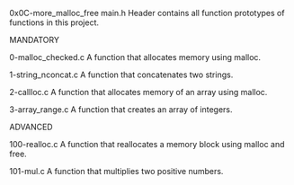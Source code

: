 0x0C-more_malloc_free
main.h
Header contains all function prototypes of functions in this project.

 MANDATORY

0-malloc_checked.c
A function that allocates memory using malloc.

1-string_nconcat.c
A function that concatenates two strings.

2-callloc.c
A function that allocates memory of an array using malloc.

3-array_range.c
A function that creates an array of integers.

ADVANCED

100-realloc.c
A function that reallocates a memory block using malloc and free.

101-mul.c
A function that multiplies two positive numbers.